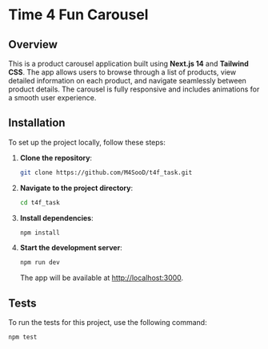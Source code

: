 # Time 4 Fun Carousel

## Overview

This is a product carousel application built using **Next.js 14** and **Tailwind CSS**. The app allows users to browse through a list of products, view detailed information on each product, and navigate seamlessly between product details. The carousel is fully responsive and includes animations for a smooth user experience.

## Installation

To set up the project locally, follow these steps:

1. **Clone the repository**:

   ```bash
   git clone https://github.com/M4SooD/t4f_task.git
   ```

2. **Navigate to the project directory**:

   ```bash
   cd t4f_task
   ```

3. **Install dependencies**:

   ```bash
   npm install
   ```

4. **Start the development server**:

   ```bash
   npm run dev
   ```

   The app will be available at [http://localhost:3000](http://localhost:3000).

## Tests

To run the tests for this project, use the following command:

```bash
npm test
```
